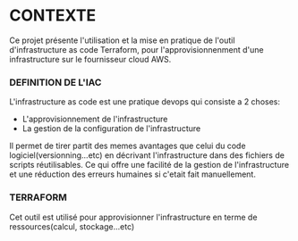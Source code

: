 # CONTEXTE

Ce projet présente l'utilisation et la mise en pratique de l'outil d'infrastructure as code Terraform, pour l'approvisionnenment d'une infrastructure sur le fournisseur cloud AWS.

### DEFINITION DE L'IAC

L'infrastructure as code est une pratique devops qui consiste a 2 choses:

- L'approvisionnement de l'infrastructure
- La gestion de la configuration de l'infrastructure

Il permet de tirer partit des memes avantages que celui du code logiciel(versionning...etc) en décrivant l'infrastructure dans des fichiers de scripts réutilisables. Ce qui offre une facilité de la gestion de l'infrastructure et une réduction des erreurs humaines si c'etait fait manuellement.

### TERRAFORM

Cet outil est utilisé pour approvisionner l'infrastructure en terme de ressources(calcul, stockage...etc)
